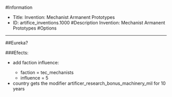 #Information
 - Title: Invention: Mechanist Armanent Prototypes
 - ID: artifice_inventions.1000
#Description
Invention: Mechanist Armanent Prototypes
#Options

___
##Eureka?

###Efects:<ul><li>add faction influence:</li><ul><li>faction = tec_mechanists</li><li>influence = 5</li></ul><li>country gets the modifier artificer_research_bonus_machinery_mil for 10 years</li></ul>

